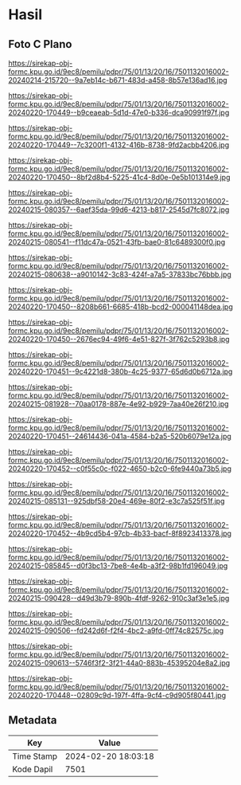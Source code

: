 # Hasil

## Foto C Plano

https://sirekap-obj-formc.kpu.go.id/9ec8/pemilu/pdpr/75/01/13/20/16/7501132016002-20240214-215720--9a7eb14c-b671-483d-a458-8b57e136ad16.jpg

https://sirekap-obj-formc.kpu.go.id/9ec8/pemilu/pdpr/75/01/13/20/16/7501132016002-20240220-170449--b9ceaeab-5d1d-47e0-b336-dca90991f97f.jpg

https://sirekap-obj-formc.kpu.go.id/9ec8/pemilu/pdpr/75/01/13/20/16/7501132016002-20240220-170449--7c3200f1-4132-416b-8738-9fd2acbb4206.jpg

https://sirekap-obj-formc.kpu.go.id/9ec8/pemilu/pdpr/75/01/13/20/16/7501132016002-20240220-170450--8bf2d8b4-5225-41c4-8d0e-0e5b101314e9.jpg

https://sirekap-obj-formc.kpu.go.id/9ec8/pemilu/pdpr/75/01/13/20/16/7501132016002-20240215-080357--6aef35da-99d6-4213-b817-2545d7fc8072.jpg

https://sirekap-obj-formc.kpu.go.id/9ec8/pemilu/pdpr/75/01/13/20/16/7501132016002-20240215-080541--f11dc47a-0521-43fb-bae0-81c6489300f0.jpg

https://sirekap-obj-formc.kpu.go.id/9ec8/pemilu/pdpr/75/01/13/20/16/7501132016002-20240215-080638--a9010142-3c83-424f-a7a5-37833bc76bbb.jpg

https://sirekap-obj-formc.kpu.go.id/9ec8/pemilu/pdpr/75/01/13/20/16/7501132016002-20240220-170450--8208b661-6685-418b-bcd2-000041148dea.jpg

https://sirekap-obj-formc.kpu.go.id/9ec8/pemilu/pdpr/75/01/13/20/16/7501132016002-20240220-170450--2676ec94-49f6-4e51-827f-3f762c5293b8.jpg

https://sirekap-obj-formc.kpu.go.id/9ec8/pemilu/pdpr/75/01/13/20/16/7501132016002-20240220-170451--9c4221d8-380b-4c25-9377-65d6d0b6712a.jpg

https://sirekap-obj-formc.kpu.go.id/9ec8/pemilu/pdpr/75/01/13/20/16/7501132016002-20240215-081928--70aa0178-887e-4e92-b929-7aa40e26f210.jpg

https://sirekap-obj-formc.kpu.go.id/9ec8/pemilu/pdpr/75/01/13/20/16/7501132016002-20240220-170451--24614436-041a-4584-b2a5-520b6079e12a.jpg

https://sirekap-obj-formc.kpu.go.id/9ec8/pemilu/pdpr/75/01/13/20/16/7501132016002-20240220-170452--c0f55c0c-f022-4650-b2c0-6fe9440a73b5.jpg

https://sirekap-obj-formc.kpu.go.id/9ec8/pemilu/pdpr/75/01/13/20/16/7501132016002-20240215-085131--925dbf58-20e4-469e-80f2-e3c7a525f51f.jpg

https://sirekap-obj-formc.kpu.go.id/9ec8/pemilu/pdpr/75/01/13/20/16/7501132016002-20240220-170452--4b9cd5b4-97cb-4b33-bacf-8f8923413378.jpg

https://sirekap-obj-formc.kpu.go.id/9ec8/pemilu/pdpr/75/01/13/20/16/7501132016002-20240215-085845--d0f3bc13-7be8-4e4b-a3f2-98b1fd196049.jpg

https://sirekap-obj-formc.kpu.go.id/9ec8/pemilu/pdpr/75/01/13/20/16/7501132016002-20240215-090428--d49d3b79-890b-4fdf-9262-910c3af3e1e5.jpg

https://sirekap-obj-formc.kpu.go.id/9ec8/pemilu/pdpr/75/01/13/20/16/7501132016002-20240215-090506--fd242d6f-f2f4-4bc2-a9fd-0ff74c82575c.jpg

https://sirekap-obj-formc.kpu.go.id/9ec8/pemilu/pdpr/75/01/13/20/16/7501132016002-20240215-090613--5746f3f2-3f21-44a0-883b-45395204e8a2.jpg

https://sirekap-obj-formc.kpu.go.id/9ec8/pemilu/pdpr/75/01/13/20/16/7501132016002-20240220-170448--02809c9d-197f-4ffa-9cf4-c9d905f80441.jpg


## Metadata

| Key        | Value               |
| ---------- | ------------------- |
| Time Stamp | 2024-02-20 18:03:18 |
| Kode Dapil | 7501                |



